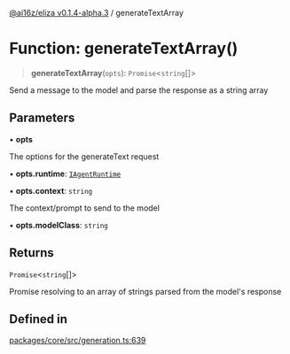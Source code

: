 [@ai16z/eliza v0.1.4-alpha.3](../index.md) / generateTextArray

# Function: generateTextArray()

> **generateTextArray**(`opts`): `Promise`\<`string`[]\>

Send a message to the model and parse the response as a string array

## Parameters

• **opts**

The options for the generateText request

• **opts.runtime**: [`IAgentRuntime`](../interfaces/IAgentRuntime.md)

• **opts.context**: `string`

The context/prompt to send to the model

• **opts.modelClass**: `string`

## Returns

`Promise`\<`string`[]\>

Promise resolving to an array of strings parsed from the model's response

## Defined in

[packages/core/src/generation.ts:639](https://github.com/christroutner/eliza/blob/main/packages/core/src/generation.ts#L639)
